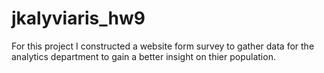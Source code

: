# jkalyviaris_hw9

For this project I constructed a website form survey to gather data for the analytics department to gain a better insight on thier population.
